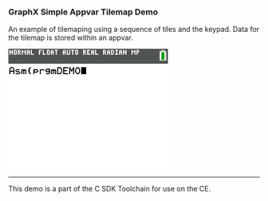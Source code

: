 ### GraphX Simple Appvar Tilemap Demo

An example of tilemaping using a sequence of tiles and the keypad. Data for the tilemap is stored within an appvar.

![Screenshot](screenshot.gif)

---

This demo is a part of the C SDK Toolchain for use on the CE.

